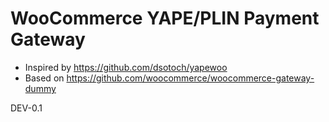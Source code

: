 # WooCommerce YAPE/PLIN Payment Gateway
 - Inspired by https://github.com/dsotoch/yapewoo
 - Based on https://github.com/woocommerce/woocommerce-gateway-dummy

DEV-0.1